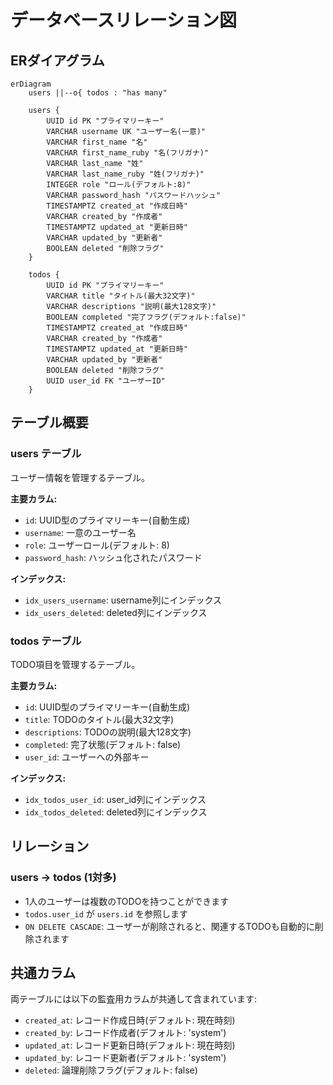 # データベースリレーション図

## ERダイアグラム

```mermaid
erDiagram
    users ||--o{ todos : "has many"
    
    users {
        UUID id PK "プライマリーキー"
        VARCHAR username UK "ユーザー名(一意)"
        VARCHAR first_name "名"
        VARCHAR first_name_ruby "名(フリガナ)"
        VARCHAR last_name "姓"
        VARCHAR last_name_ruby "姓(フリガナ)"
        INTEGER role "ロール(デフォルト:8)"
        VARCHAR password_hash "パスワードハッシュ"
        TIMESTAMPTZ created_at "作成日時"
        VARCHAR created_by "作成者"
        TIMESTAMPTZ updated_at "更新日時"
        VARCHAR updated_by "更新者"
        BOOLEAN deleted "削除フラグ"
    }
    
    todos {
        UUID id PK "プライマリーキー"
        VARCHAR title "タイトル(最大32文字)"
        VARCHAR descriptions "説明(最大128文字)"
        BOOLEAN completed "完了フラグ(デフォルト:false)"
        TIMESTAMPTZ created_at "作成日時"
        VARCHAR created_by "作成者"
        TIMESTAMPTZ updated_at "更新日時"
        VARCHAR updated_by "更新者"
        BOOLEAN deleted "削除フラグ"
        UUID user_id FK "ユーザーID"
    }
```

## テーブル概要

### users テーブル
ユーザー情報を管理するテーブル。

**主要カラム:**
- `id`: UUID型のプライマリーキー(自動生成)
- `username`: 一意のユーザー名
- `role`: ユーザーロール(デフォルト: 8)
- `password_hash`: ハッシュ化されたパスワード

**インデックス:**
- `idx_users_username`: username列にインデックス
- `idx_users_deleted`: deleted列にインデックス

### todos テーブル
TODO項目を管理するテーブル。

**主要カラム:**
- `id`: UUID型のプライマリーキー(自動生成)
- `title`: TODOのタイトル(最大32文字)
- `descriptions`: TODOの説明(最大128文字)
- `completed`: 完了状態(デフォルト: false)
- `user_id`: ユーザーへの外部キー

**インデックス:**
- `idx_todos_user_id`: user_id列にインデックス
- `idx_todos_deleted`: deleted列にインデックス

## リレーション

### users → todos (1対多)
- 1人のユーザーは複数のTODOを持つことができます
- `todos.user_id` が `users.id` を参照します
- `ON DELETE CASCADE`: ユーザーが削除されると、関連するTODOも自動的に削除されます

## 共通カラム

両テーブルには以下の監査用カラムが共通して含まれています:
- `created_at`: レコード作成日時(デフォルト: 現在時刻)
- `created_by`: レコード作成者(デフォルト: 'system')
- `updated_at`: レコード更新日時(デフォルト: 現在時刻)
- `updated_by`: レコード更新者(デフォルト: 'system')
- `deleted`: 論理削除フラグ(デフォルト: false)
